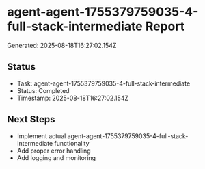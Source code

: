 # agent-agent-1755379759035-4-full-stack-intermediate Report

Generated: 2025-08-18T16:27:02.154Z

## Status
- Task: agent-agent-1755379759035-4-full-stack-intermediate
- Status: Completed
- Timestamp: 2025-08-18T16:27:02.154Z

## Next Steps
- Implement actual agent-agent-1755379759035-4-full-stack-intermediate functionality
- Add proper error handling
- Add logging and monitoring

